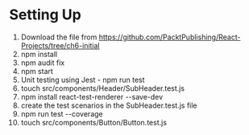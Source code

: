 # Setting Up
1.  Download the file from https://github.com/PacktPublishing/React-Projects/tree/ch6-initial
2.  npm install
3.  npm audit fix
4.  npm start
5.  Unit testing using Jest
        - npm run test
6.  touch src/components/Header/SubHeader.test.js
7.  npm install react-test-renderer --save-dev
8.  create the test scenarios in the SubHeader.test.js file
9.  npm run test --coverage
10. touch src/components/Button/Button.test.js